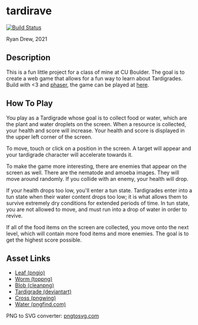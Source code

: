 # tardirave

[![Build Status](https://travis-ci.com/learnitall/tardirave.svg?branch=main)](https://travis-ci.com/learnitall/tardirave)

Ryan Drew, 2021

## Description

This is a fun little project for a class of mine at CU Boulder. The goal is
to create a web game that allows for a fun way to learn about Tardigrades.
Build with <3 and [phaser](https://phaser.io/), the game can be played at
[here](https://learnitall.github.io/tardirave/).

## How To Play

You play as a Tardigrade whose goal is to collect food or water, which are the
plant and water droplets on the screen. When a resource is collected, your
health and score will increase. Your health and score is displayed in the upper
left corner of the screen.

To move, touch or click on a position in the screen. A target will appear and
your tardigrade character will accelerate towards it.

To make the game more interesting, there are enemies that appear on the screen
as well. There are the nematode and amoeba images. They will move around
randomly. If you collide with an enemy, your health will drop.

If your health drops too low, you'll enter a tun state. Tardigrades enter
into a tun state when their water content drops too low; it is what allows
them to survive extremely dry conditions for extended periods of time. In
tun state, you are not allowed to move, and must run into a drop of water
in order to revive.

If all of the food items on the screen are collected, you move onto the next
level, which will contain more food items and more enemies. The goal is to
get the highest score possible.

## Asset Links

* [Leaf (pngio)](https://img.pngio.com/laurel-cartoon-icon-transparent-png-svg-vector-plant-cartoon-png-512_512.png)
* [Worm (toppng)](https://toppng.com/little-pink-earthworm-free-clip-art-worm-cartoon-transparent-PNG-free-PNG-Images_257138)
* [Blob (cleanpng)](https://www.cleanpng.com/png-clip-art-slime-cliparts-546678/)
* [Tardigrade (deviantart)](https://www.deviantart.com/daieny/art/Chibi-Tardigrade-564526554)
* [Cross (pngwing)](https://www.pngwing.com/en/free-png-ddlew/download)
* [Water (pngfind.com)](https://www.pngfind.com/mpng/boRbJR_water-drop-cartoon-png-water-droplet-clip-art/)

PNG to SVG converter: [pngtosvg.com](https://www.pngtosvg.com/)
